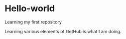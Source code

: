 # Hello-world
Learning my first repository.
 
 
 Learning various elements of GetHub is what I am doing.
 
 
 
 

